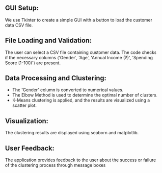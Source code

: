 ## GUI Setup:
We use Tkinter to create a simple GUI with a button to load the customer data CSV file.
## File Loading and Validation:
The user can select a CSV file containing customer data. The code checks if the necessary columns ('Gender', 'Age', 'Annual Income (₹)', 'Spending Score (1-100)') are present.
## Data Processing and Clustering:
- The 'Gender' column is converted to numerical values.
- The Elbow Method is used to determine the optimal number of clusters.
- K-Means clustering is applied, and the results are visualized using a scatter plot.
## Visualization:
The clustering results are displayed using seaborn and matplotlib.
## User Feedback:
The application provides feedback to the user about the success or failure of the clustering process through message boxes
